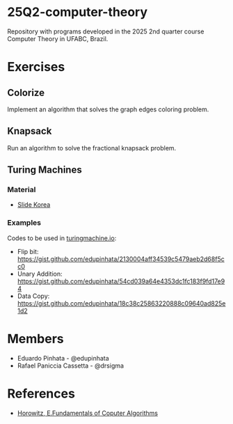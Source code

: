 # 25Q2-computer-theory
Repository with programs developed in the 2025 2nd quarter course Computer Theory in UFABC, Brazil.

# Exercises

## Colorize

Implement an algorithm that solves the graph edges coloring problem.

## Knapsack

Run an algorithm to solve the fractional knapsack problem.

## Turing Machines

### Material
- [Slide Korea](https://plrg.korea.ac.kr/courses/cose215/2023_1/slides/lec22.pdf)

### Examples
Codes to be used in [turingmachine.io](https://turingmachine.io/):

- Flip bit: https://gist.github.com/edupinhata/2130004aff34539c5479aeb2d68f5cc0
- Unary Addition: https://gist.github.com/edupinhata/54cd039a64e4353dc1fc183f9fd17e94
- Data Copy: https://gist.github.com/edupinhata/18c38c25863220888c09640ad825e1d2

# Members
- Eduardo Pinhata - @edupinhata
- Rafael Paniccia Cassetta - @drsigma

# References
- [Horowitz, E.Fundamentals of Coputer Algorithms](https://kailash392.wordpress.com/wp-content/uploads/2019/02/fundamentalsof-computer-algorithms-by-ellis-horowitz.pdf)
